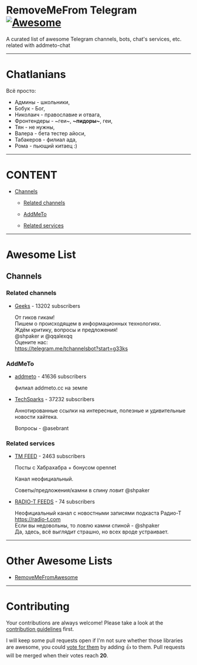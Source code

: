 # RemoveMeFrom Telegram [![Awesome](https://cdn.rawgit.com/sindresorhus/awesome/d7305f38d29fed78fa85652e3a63e154dd8e8829/media/badge.svg)](https://github.com)

A curated list of awesome Telegram channels, bots, chat's services, etc. related with addmeto-chat

- - -

# Chatlanians

Всё просто:

* Админы - школьники,
* Бобук - Бог,
* Николаич - православие и отвага,
* Фронтендеры - ~геи~, **~пидоры~**, геи,
* Тян - не нужны,
* Валера - бета тестер айоси,
* Табакеров - филиал ада,
* Рома - пьющий китаец :)

- - -

# CONTENT


- [Channels](#channels)
  
  - [Related channels](#related-channels)
  
  - [AddMeTo](#addmeto)
  
  - [Related services](#related-services)
  


- - -

# Awesome List


## Channels

### Related channels

* [Geeks](http://t.me/g33ks) - 13202 subscribers

    От гиков гикам!  
    Пишем о происходящем в информационных технологиях.  
    Ждём критику, вопросы и предложения!  
    @shpaker и @qqalexqq  
    Оцените нас:  
    https://telegram.me/tchannelsbot?start=g33ks

### AddMeTo

* [addmeto](http://t.me/addmeto) - 41636 subscribers

    филиал addmeto.сс на земле

* [TechSparks](http://t.me/techsparks) - 37232 subscribers

    Аннотированные ссылки на интересные, полезные и удивительные новости хайтека.  
      
    Вопросы - @asebrant

### Related services

* [TM FEED](https://t.me/tmfeed) - 2463 subscribers

    Посты с Хабрахабра + бонусом opennet  
      
    Канал неофициальный.  
      
    Советы/предложения/камни в спину ловит @shpaker

* [RADIO-T FEEDS](https://t.me/radiotnews) - 74 subscribers

    Неофициальный канал с новостными записями подкаста Радио-Т https://radio-t.com  
    Если вы недовольны, то ловлю камни спиной - @shpaker  
    Да, здесь, всё выглядит страшно, но всех вроде устраивает.


- - -

# Other Awesome Lists

* [RemoveMeFromAwesome](https://github.com/ninedraft/RemoveMeFromAwesome/)

- - -

# Contributing

Your contributions are always welcome! Please take a look at the [contribution guidelines](https://goo.gl) first.

I will keep some pull requests open if I'm not sure whether those libraries are awesome, you could [vote for them](https://goo.gl) by adding :+1: to them. Pull requests will be merged when their votes reach **20**.
